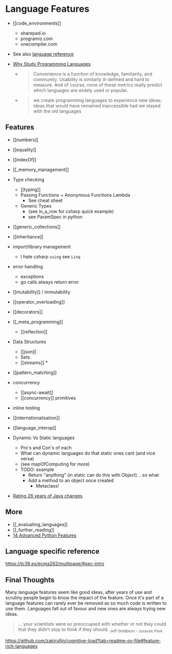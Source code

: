 Language Features
=================

* [[code_environments]]
    * sharepad.io
    * programiz.com
    * onecompiler.com
* See also [language reference](https://computingteachers.uk/static/langauge_reference.html)

* [Why Study Programming Languages](https://people.csail.mit.edu/rachit/post/why-study-programming-languages/)
    * > Convenience is a function of knowledge, familiarity, and community. Usability is similarly ill-defined and hard to measure. And of course, none of these metrics really predict which languages are widely used or popular.
    * > we create programming languages to experience new ideas; ideas that would have remained inaccessible had we stayed with the old languages

Features
--------

* [[numbers]]
* [[equality]]
* [[indexOf]]
* [[_memory_management]]
* Type checking
    * [[typing]]
    * Passing Functions + Anonymous Functions Lambda
        * See cheat sheet
    * Generic Types
        * (see in_a_row for csharp quick example)
        * see ParamSpec in python
* [[generic_collections]]
* [[inheritance]]
* import/library management
    * I hate csharp `using` see `Linq`
* error handling
    * exceptions
    * go calls always return error
* [[mutability]] / immutability
* [[operator_overloading]]
* [[decorators]]
* [[_meta_programming]]
    * [[reflection]]
* Data Structures
    * [[json]]
    * Sets
    * [[streams]]
        * 
* [[pattern_matching]]
* concurrency
    * [[async-await]]
    * [[concurrency]] primitives
* inline testing
* [[internationalisation]]
* [[language_interop]]
* Dynamic Vs Static languages
    * Pro's and Con's of each
    * What can dynamic languages do that static ones cant (and vice versa)
    * (see mapOfComputing for more)
    * TODO: example
        * Return "anything" (in static can do this with Object) .. so what
        * Add a method to an object once created
            * Metaclass!


* [Rating 26 years of Java changes](https://neilmadden.blog/2025/09/12/rating-26-years-of-java-changes/)


More
-----

* [[_evaluating_languages]]
* [[_further_reading]]
* [14 Advanced Python Features](https://blog.edward-li.com/tech/advanced-python-features/)

Language specific reference
---------------------------

https://tc39.es/ecma262/multipage/#sec-intro


Final Thoughts
--------------

Many language features seem like good ideas, after years of use and scrutiny people begin to know the impact of the feature. Once it's part of a language features can rarely ever be removed as so much code is written to use them.
Languages fall out of favour and new ones are always trying new ideas.

> ... your scientists were so preoccupied with whether or not they could that they didn’t stop to think if they should.
<sub>Jeff Goldblum - Jurassic Park</sub>

https://github.com/zakirullin/cognitive-load?tab=readme-ov-file#feature-rich-languages